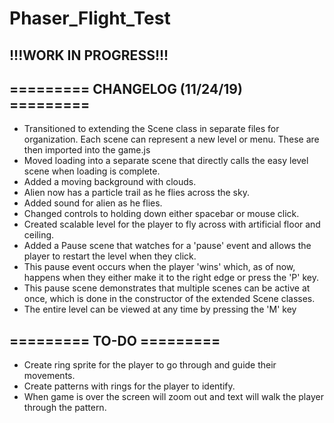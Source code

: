 # Phaser_Flight_Test

<h2>!!!WORK IN PROGRESS!!!</h2>
<h2>========= CHANGELOG (11/24/19) =========</h2>
<div class="a">
    <ul>
        <li>Transitioned to extending the Scene class in separate files for organization. Each scene can represent a new level or menu. These are then imported into the game.js</li>
        <li>Moved loading into a separate scene that directly calls the easy level scene when loading is complete.</li>
        <li>Added a moving background with clouds.</li>
        <li>Alien now has a particle trail as he flies across the sky.</li>
        <li>Added sound for alien as he flies.</li>
        <li>Changed controls to holding down either spacebar or mouse click.</li>
        <li>Created scalable level for the player to fly across with artificial floor and ceiling.</li>
        <li>Added a Pause scene that watches for a 'pause' event and allows the player to restart the level when they click.</li>
        <li>This pause event occurs when the player 'wins' which, as of now, happens when they either make it to the right edge or press the 'P' key.</li>
        <li>This pause scene demonstrates that multiple scenes can be active at once, which is done in the constructor of the extended Scene classes.</li>
        <li>The entire level can be viewed at any time by pressing the 'M' key</li>
    </ul>
</div>
<h2>========= TO-DO =========</h2>
<div class="a">
    <ul>
        <li>Create ring sprite for the player to go through and guide their movements.</li>
        <li>Create patterns with rings for the player to identify.</li>
        <li>When game is over the screen will zoom out and text will walk the player through the pattern.</li>
    </ul>
</div>
